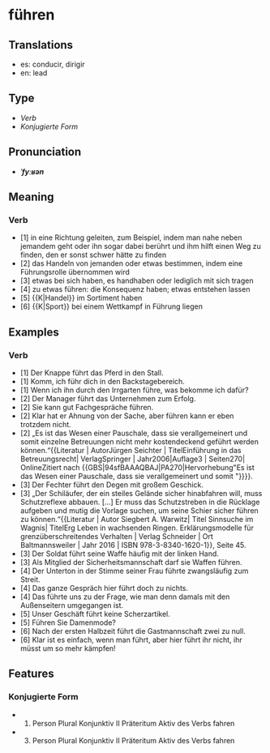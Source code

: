 # führen
## Translations
- es: conducir, dirigir
- en: lead
## Type
- _Verb_
- _Konjugierte Form_
## Pronunciation
- **_ˈfyːʁən_**
## Meaning
### Verb
- [1] in eine Richtung geleiten, zum Beispiel, indem man nahe neben jemandem geht oder ihn sogar dabei berührt und ihm hilft einen Weg zu finden, den er sonst schwer hätte zu finden
- [2] das Handeln von jemanden oder etwas bestimmen, indem eine Führungsrolle übernommen wird
- [3] etwas bei sich haben, es handhaben oder lediglich mit sich tragen
- [4] zu etwas führen: die Konsequenz haben; etwas entstehen lassen
- [5] {{K|Handel}} im Sortiment haben
- [6] {{K|Sport}} bei einem Wettkampf in Führung liegen
## Examples
### Verb
- [1] Der Knappe führt das Pferd in den Stall.
- [1] Komm, ich führ dich in den Backstagebereich.
- [1] Wenn ich ihn durch den Irrgarten führe, was bekomme ich dafür?
- [2] Der Manager führt das Unternehmen zum Erfolg.
- [2] Sie kann gut Fachgespräche führen.
- [2] Klar hat er Ahnung von der Sache, aber führen kann er eben trotzdem nicht.
- [2] „Es ist das Wesen einer Pauschale, dass sie verallgemeinert und somit einzelne Betreuungen nicht mehr kostendeckend geführt werden können.“<ref>{{Literatur | AutorJürgen Seichter | TitelEinführung in das Betreuungsrecht| VerlagSpringer | Jahr2006|Auflage3 | Seiten270| OnlineZitiert nach {{GBS|94sfBAAAQBAJ|PA270|Hervorhebung"Es ist das Wesen einer Pauschale, dass sie verallgemeinert und somit "}}}}.</ref>
- [3] Der Fechter führt den Degen mit großem Geschick.
- [3] „Der Schiläufer, der ein steiles Gelände sicher hinabfahren will, muss Schutzreflexe abbauen. […] Er muss das Schutzstreben in die Rücklage aufgeben und mutig die Vorlage suchen, um seine Schier sicher führen zu können.“<ref>{{Literatur | Autor Siegbert A. Warwitz| Titel Sinnsuche im Wagnis| TitelErg Leben in wachsenden Ringen. Erklärungsmodelle für grenzüberschreitendes Verhalten | Verlag Schneider | Ort Baltmannsweiler | Jahr 2016 | ISBN 978-3-8340-1620-1}}, Seite 45.</ref>
- [3] Der Soldat führt seine Waffe häufig mit der linken Hand.
- [3] Als Mitglied der Sicherheitsmannschaft darf sie Waffen führen.
- [4] Der Unterton in der Stimme seiner Frau führte zwangsläufig zum Streit.
- [4] Das ganze Gespräch hier führt doch zu nichts.
- [4] Das führte uns zu der Frage, wie man denn damals mit den Außenseitern umgegangen ist.
- [5] Unser Geschäft führt keine Scherzartikel.
- [5] Führen Sie Damenmode?
- [6] Nach der ersten Halbzeit führt die Gastmannschaft zwei zu null.
- [6] Klar ist es einfach, wenn man führt, aber hier führt ihr nicht, ihr müsst um so mehr kämpfen!
## Features
### Konjugierte Form
- 1. Person Plural Konjunktiv II Präteritum Aktiv des Verbs fahren
- 3. Person Plural Konjunktiv II Präteritum Aktiv des Verbs fahren
